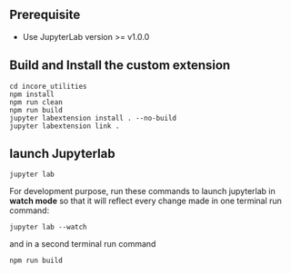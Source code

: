## Prerequisite
* Use JupyterLab version >= v1.0.0

## Build and Install the custom extension
```
cd incore_utilities
npm install
npm run clean
npm run build
jupyter labextension install . --no-build
jupyter labextension link .
```

## launch Jupyterlab
```$xslt
jupyter lab

```
For development purpose, run these commands to launch jupyterlab in **watch mode** so that it will reflect every change made
in one terminal run command:
```
jupyter lab --watch
```
and in a second terminal run command

```
npm run build
```

